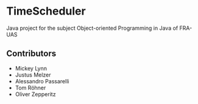 # TimeScheduler

Java project for the subject Object-oriented Programming in Java of FRA-UAS

## Contributors

- Mickey Lynn
- Justus Melzer
- Alessandro Passarelli
- Tom Röhner
- Oliver Zepperitz